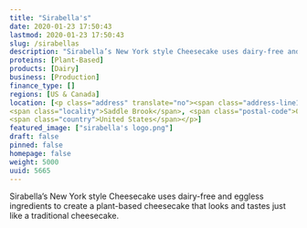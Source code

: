```yaml
---
title: "Sirabella's"
date: 2020-01-23 17:50:43
lastmod: 2020-01-23 17:50:43
slug: /sirabellas
description: "Sirabella’s New York style Cheesecake uses dairy-free and eggless ingredients to create a plant-based cheesecake that looks and tastes just like a traditional cheesecake."
proteins: [Plant-Based]
products: [Dairy]
business: [Production]
finance_type: []
regions: [US & Canada]
location: [<p class="address" translate="no"><span class="address-line1">New Pehle Avenue</span><br>
<span class="locality">Saddle Brook</span>, <span class="postal-code">07663</span><br>
<span class="country">United States</span></p>]
featured_image: ["sirabella's logo.png"]
draft: false
pinned: false
homepage: false
weight: 5000
uuid: 5665
---
```

<p>Sirabella’s New York style Cheesecake uses dairy-free and eggless ingredients to create a plant-based cheesecake that looks and tastes just like a traditional cheesecake.</p>

